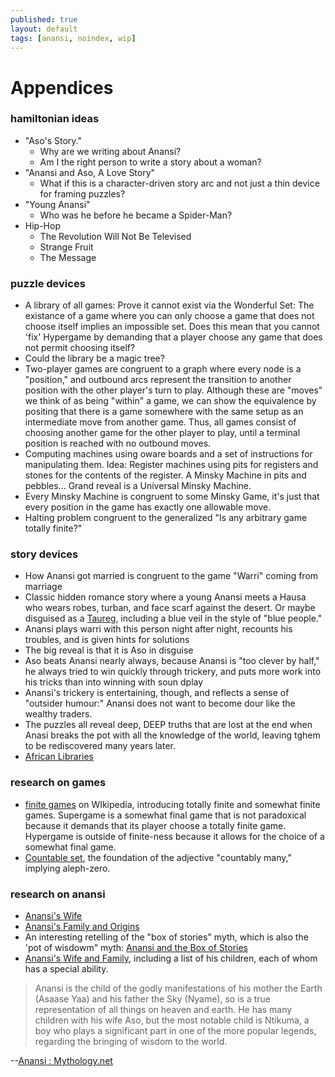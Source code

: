 ```yaml
---
published: true
layout: default
tags: [anansi, noindex, wip]
---
```


# Appendices

### hamiltonian ideas

- "Aso's Story."
  - Why are we writing about Anansi?
  - Am I the right person to write a story about a woman?
- "Anansi and Aso, A Love Story"
  - What if this is a character-driven story arc and not just a thin device for framing puzzles?
- "Young Anansi"
  - Who was he before he became a Spider-Man?
- Hip-Hop
  - The Revolution Will Not Be Televised
  - Strange Fruit
  - The Message

### puzzle devices

- A library of all games: Prove it cannot exist via the Wonderful Set: The existance of a game where you can only choose a game that does not choose itself implies an impossible set. Does this mean that you cannot 'fix' Hypergame by demanding that a player choose any game that does not permit choosing itself?
- Could the library be a magic tree?
- Two-player games are congruent to a graph where every node is a "position," and outbound arcs represent the transition to another position with the other player's turn to play. Although these are "moves" we think of as being "within" a game, we can show the equivalence by positing that there is a game somewhere with the same setup as an intermediate move from another game. Thus, all games consist of choosing another game for the other player to play, until a terminal position is reached with no outbound moves.
- Computing machines using oware boards and a set of instructions for manipulating them. Idea: Register machines using pits for registers and stones for the contents of the register. A Minsky Machine in pits and pebbles... Grand reveal is a Universal Minsky Machine.
- Every Minsky Machine is congruent to some Minsky Game, it's just that every position in the game has exactly one allowable move.
- Halting problem congruent to the generalized "Is any arbitrary game totally finite?"

### story devices

- How Anansi got married is congruent to the game "Warri" coming from marriage
- Classic hidden romance story where a young Anansi meets a Hausa who wears robes, turban, and face scarf against the desert. Or maybe disguised as a [Taureg], including a blue veil in the style of "blue people."
- Anansi plays warri with this person night after night, recounts his troubles, and is given hints for solutions
- The big reveal is that it is Aso in disguise
- Aso beats Anansi nearly always, because Anansi is "too clever by half," he always tried to win quickly through trickery, and puts more work into his tricks than into winning with soun dplay
- Anansi's trickery is entertaining, though, and reflects a sense of "outsider humour:" Anansi does not want to become dour like the wealthy traders.
- The puzzles all reveal deep, DEEP truths that are lost at the end when Anasi breaks the pot with all the knowledge of the world, leaving tghem to be rediscovered many years later.
- [African Libraries]

[Taureg]: https://en.wikipedia.org/wiki/Tuareg_people
[African Libraries]: https://gga.org/the-ancient-libraries-of-africa/

### research on games

- [finite games](https://en.wikipedia.org/wiki/Finite_game) on WIkipedia, introducing totally finite and somewhat finite games. Supergame is a somewhat final game that is not paradoxical because it demands that its player choose a totally finite game. Hypergame is outside of finite-ness because it allows for the choice of a somewhat final game.
- [Countable set](https://en.wikipedia.org/wiki/Countable_set), the foundation of the adjective "countably many," implying aleph-zero.

### research on anansi

- [Anansi's Wife](https://lionking.fandom.com/wiki/Anansi%27s_wife)
- [Anansi's Family and Origins](https://brickthology.com/2020/11/29/anansi/)
- An interesting retelling of the "box of stories" myth, which is also the 'pot of wisdowm" myth: [Anansi and the Box of Stories](https://playsonideas.files.wordpress.com/2020/07/anansi_stories-3.pdf)
- [Anansi's Wife and Family](http://anansistories.com/Anansi_Family.html), including a list of his children, each of whom has a special ability.

> Anansi is the child of the godly manifestations of his mother the Earth (Asaase Yaa) and his father the Sky (Nyame), so is a true representation of all things on heaven and earth. He has many children with his wife Aso, but the most notable child is Ntikuma, a boy who plays a significant part in one of the more popular legends, regarding the bringing of wisdom to the world.

--[Anansi : Mythology.net](https://mythology.net/mythical-creatures/anansi/)

